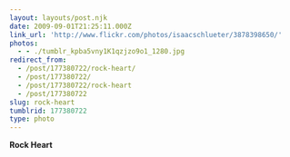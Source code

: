 ```yaml
---
layout: layouts/post.njk
date: 2009-09-01T21:25:11.000Z
link_url: 'http://www.flickr.com/photos/isaacschlueter/3878398650/'
photos:
  - - ./tumblr_kpba5vny1K1qzjzo9o1_1280.jpg
redirect_from:
  - /post/177380722/rock-heart/
  - /post/177380722/
  - /post/177380722/rock-heart
  - /post/177380722
slug: rock-heart
tumblrid: 177380722
type: photo
---
```

<p><b>Rock Heart</b></p>
